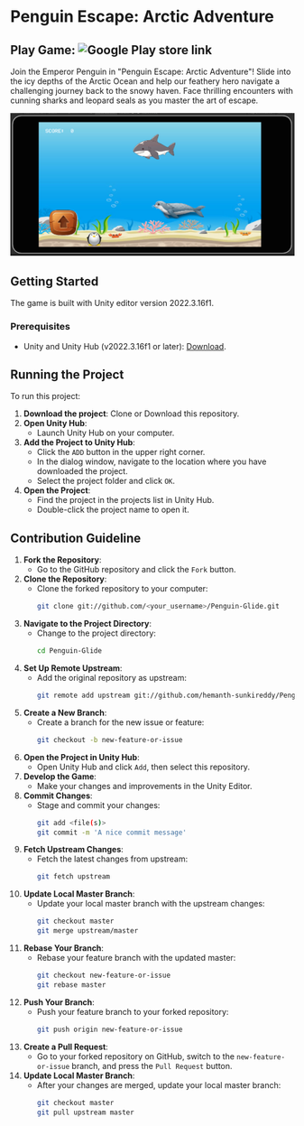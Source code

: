 # Penguin Escape: Arctic Adventure

## Play Game: ![Google Play store link](https://play.google.com/store/apps/details?id=com.defaultcompany.catchfish)

Join the Emperor Penguin in "Penguin Escape: Arctic Adventure"! Slide into the icy depths of the Arctic Ocean and help our feathery hero navigate a challenging journey back to the snowy haven. Face thrilling encounters with cunning sharks and leopard seals as you master the art of escape.

![Game](fastlane/metadata/android/en-IN/images/phoneScreenshots/1_en-IN.png)

## Getting Started
The game is built with Unity editor version 2022.3.16f1.

### Prerequisites
- Unity and Unity Hub (v2022.3.16f1 or later): [Download](https://docs.unity3d.com/hub/manual/InstallHub.html).

## Running the Project
To run this project:

1. **Download the project**: Clone or Download this repository.
2. **Open Unity Hub**:
    - Launch Unity Hub on your computer.
3. **Add the Project to Unity Hub**:
    - Click the `ADD` button in the upper right corner.
    - In the dialog window, navigate to the location where you have downloaded the project.
    - Select the project folder and click `OK`.
4. **Open the Project**:
    - Find the project in the projects list in Unity Hub.
    - Double-click the project name to open it.

## Contribution Guideline
1. **Fork the Repository**:
    - Go to the GitHub repository and click the `Fork` button.
2. **Clone the Repository**:
    - Clone the forked repository to your computer:
      ```sh
      git clone git://github.com/<your_username>/Penguin-Glide.git
      ```
3. **Navigate to the Project Directory**:
    - Change to the project directory:
      ```sh
      cd Penguin-Glide
      ```
4. **Set Up Remote Upstream**:
    - Add the original repository as upstream:
      ```sh
      git remote add upstream git://github.com/hemanth-sunkireddy/Penguin-Glide.git
      ```
5. **Create a New Branch**:
    - Create a branch for the new issue or feature:
      ```sh
      git checkout -b new-feature-or-issue
      ```
6. **Open the Project in Unity Hub**:
    - Open Unity Hub and click `Add`, then select this repository.
7. **Develop the Game**:
    - Make your changes and improvements in the Unity Editor.
8. **Commit Changes**:
    - Stage and commit your changes:
      ```sh
      git add <file(s)>
      git commit -m 'A nice commit message'
      ```
9. **Fetch Upstream Changes**:
    - Fetch the latest changes from upstream:
      ```sh
      git fetch upstream
      ```
10. **Update Local Master Branch**:
    - Update your local master branch with the upstream changes:
      ```sh
      git checkout master
      git merge upstream/master
      ```
11. **Rebase Your Branch**:
    - Rebase your feature branch with the updated master:
      ```sh
      git checkout new-feature-or-issue
      git rebase master
      ```
12. **Push Your Branch**:
    - Push your feature branch to your forked repository:
      ```sh
      git push origin new-feature-or-issue
      ```
13. **Create a Pull Request**:
    - Go to your forked repository on GitHub, switch to the `new-feature-or-issue` branch, and press the `Pull Request` button.
14. **Update Local Master Branch**:
    - After your changes are merged, update your local master branch:
      ```sh
      git checkout master
      git pull upstream master
      ```

